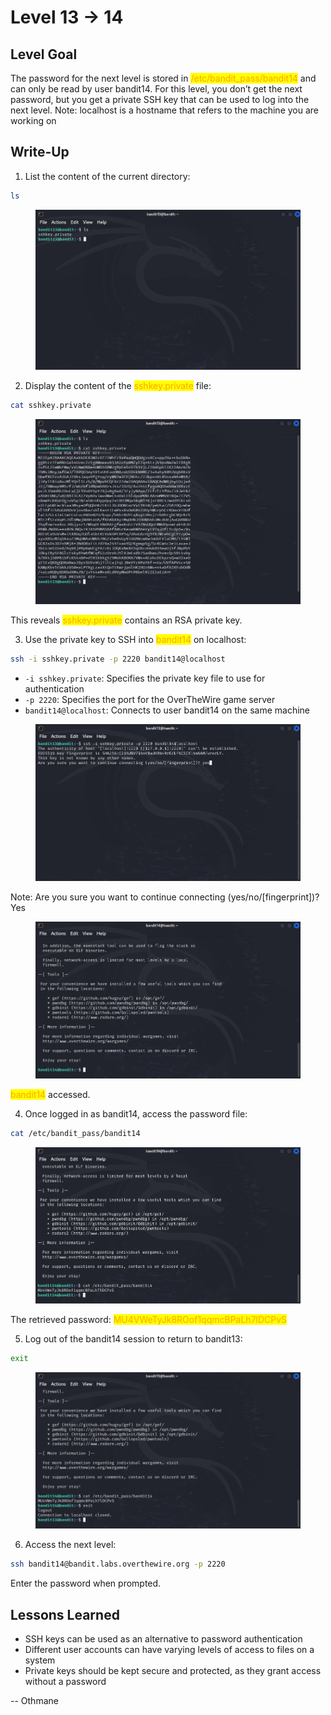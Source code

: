 # Level 13 → 14

## Level Goal

The password for the next level is stored in <mark style="color:orange;">/etc/bandit\_pass/bandit14</mark> and can only be read by user bandit14. For this level, you don’t get the next password, but you get a private SSH key that can be used to log into the next level. Note: localhost is a hostname that refers to the machine you are working on



## Write-Up

1. List the content of the current directory:

```sh
ls
```

<figure><img src="../../../../.gitbook/assets/image (4) (1) (1).png" alt="ls"><figcaption></figcaption></figure>

2. Display the content of the <mark style="color:orange;">sshkey.private</mark> file:

```sh
cat sshkey.private
```

<figure><img src="../../../../.gitbook/assets/image (1) (1) (1) (1) (1) (1) (1) (1).png" alt="cat sshkey.private"><figcaption></figcaption></figure>

This reveals <mark style="color:orange;">sshkey.private</mark> contains an RSA private key.

3. Use the private key to SSH into <mark style="color:orange;">bandit14</mark> on localhost:

```sh
ssh -i sshkey.private -p 2220 bandit14@localhost
```

* `-i sshkey.private`: Specifies the private key file to use for authentication
* `-p 2220`: Specifies the port for the OverTheWire game server
* `bandit14@localhost`: Connects to user bandit14 on the same machine

<figure><img src="../../../../.gitbook/assets/image (3) (1) (1) (1) (1) (1).png" alt="ssh -i sshkey.private -p 2220 bandit14@localhost"><figcaption></figcaption></figure>

Note: Are you sure you want to continue connecting (yes/no/\[fingerprint])? Yes

<figure><img src="../../../../.gitbook/assets/image (4) (1) (1) (1).png" alt="bandit14 accessed"><figcaption></figcaption></figure>

<mark style="color:orange;">bandit14</mark> accessed.

4. Once logged in as bandit14, access the password file:

```sh
cat /etc/bandit_pass/bandit14
```

<figure><img src="../../../../.gitbook/assets/image (22).png" alt="cat /etc/bandit_pass/bandit14"><figcaption></figcaption></figure>

The retrieved password: <mark style="color:orange;">MU4VWeTyJk8ROof1qqmcBPaLh7lDCPvS</mark>

5. Log out of the bandit14 session to return to bandit13:

```sh
exit
```

<figure><img src="../../../../.gitbook/assets/image (23).png" alt="exit"><figcaption></figcaption></figure>

6. Access the next level:

```sh
ssh bandit14@bandit.labs.overthewire.org -p 2220
```

Enter the password when prompted.



## Lessons Learned

* SSH keys can be used as an alternative to password authentication
* Different user accounts can have varying levels of access to files on a system
* Private keys should be kept secure and protected, as they grant access without a password



\-- Othmane



